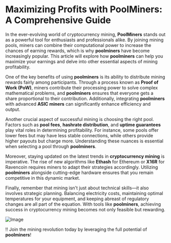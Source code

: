 # Maximizing Profits with PoolMiners: A Comprehensive Guide

In the ever-evolving world of cryptocurrency mining, **PoolMiners** stands out as a powerful tool for enthusiasts and professionals alike. By joining mining pools, miners can combine their computational power to increase the chances of earning rewards, which is why **poolminers** have become increasingly popular. This article will explore how **poolminers** can help you maximize your earnings and delve into other essential aspects of mining profitability.

One of the key benefits of using **poolminers** is its ability to distribute mining rewards fairly among participants. Through a process known as **Proof of Work (PoW)**, miners contribute their processing power to solve complex mathematical problems, and **poolminers** ensures that everyone gets a share proportional to their contribution. Additionally, integrating **poolminers** with advanced **ASIC miners** can significantly enhance efficiency and output.

Another crucial aspect of successful mining is choosing the right pool. Factors such as **pool fees**, **hashrate distribution**, and **uptime guarantees** play vital roles in determining profitability. For instance, some pools offer lower fees but may have less stable connections, while others provide higher payouts but charge more. Understanding these nuances is essential when selecting a pool through **poolminers**.

Moreover, staying updated on the latest trends in **cryptocurrency mining** is imperative. The rise of new algorithms like **Ethash** for Ethereum or **X16R** for Ravencoin requires miners to adapt their strategies accordingly. Utilizing **poolminers** alongside cutting-edge hardware ensures that you remain competitive in this dynamic market.

Finally, remember that mining isn't just about technical skills—it also involves strategic planning. Balancing electricity costs, maintaining optimal temperatures for your equipment, and keeping abreast of regulatory changes are all part of the equation. With tools like **poolminers**, achieving success in cryptocurrency mining becomes not only feasible but rewarding.

![Image](https://github.com/user-attachments/assets/057c907c-805e-4310-a052-f5031067f3de)

!! Join the mining revolution today by leveraging the full potential of **poolminers**!